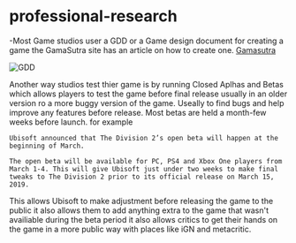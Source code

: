 # professional-research




-Most Game studios user a GDD or a Game design document for creating a game the GamaSutra site has an article  on how to create one.
[Gamasutra](https://www.gamasutra.com/blogs/LeandroGonzalez/20160726/277928/How_to_Write_a_Game_Design_Document.php)

![GDD](/screenshot44.png)


Another way studios test thier game is by running Closed Aplhas and Betas which allows players  to test the game  before final release usually in an older version ro a more buggy version of the game.
Useally to find bugs and help improve any features before release. Most betas are held a month-few weeks before launch. for example 
```
Ubisoft announced that The Division 2’s open beta will happen at the beginning of March.

The open beta will be available for PC, PS4 and Xbox One players from March 1-4. This will give Ubisoft just under two weeks to make final tweaks to The Division 2 prior to its official release on March 15, 2019.
```
This allows Ubisoft to  make adjustment before releasing the game to the public it also allows them to add anything extra to the game that wasn't availiable during the beta period it also allows critics to get their hands on the game in a more public way with places like iGN and metacritic.
